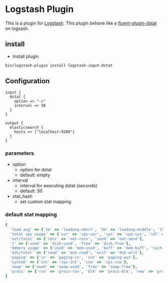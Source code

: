 # Logstash Plugin

This is a plugin for [Logstash](https://github.com/elastic/logstash). This plugin behave like a [fluent-plugin-dstat](https://github.com/shun0102/fluent-plugin-dstat) on logsash.


## install

- Install plugin
```sh
bin/logstash-plugin install logstash-input-dstat
```

## Configuration

```
input {
  dstat {
    option => "-c"
    interval => 30
  }
}

output {
  elasticsearch {
    hosts => ["localhost:9200"]
  }
}
```

### parameters

* option
    * option for dstat
    * default: empty
* interval
    * interval for executing dstat (seconds)
    * default: 30
* stat_hash
    * set custom stat mapping

### default stat mapping

``` ruby
{
  'load avg' => {'1m' => 'loadavg-short', '5m' => 'loadavg-middle', '15m' => 'loadavg-long'},
  'total cpu usage' => {'usr' => 'cpu-usr', 'sys' => 'cpu-sys', 'idl' => 'cpu-idl', 'wai' => 'cpu-wai', 'hiq' => 'cpu-hiq', 'siq' => 'cpu-siq'},
  'net/total' => {'recv' => 'net-recv', 'send' => 'net-send'},
  '/' => {'used' => 'disk-used', 'free' => 'disk-free'},
  'memory usage' => {'used' => 'mem-used', 'buff' => 'mem-buff', 'cach' => 'mem-cach', 'free' => 'mem-free'},
  'dsk/total' => {'read' => 'dsk-read', 'writ' => 'dsk-writ'},
  'paging' => {'in' => 'paging-in', 'out' => 'paging-out'},
  'system' => {'int' => 'sys-int', 'csw' => 'sys-csw'},
  'swap' => {'used' => 'swap-used', 'free' => 'swap-free'},
  'procs' => {'run' => 'procs-run', 'blk' => 'procs-blk', 'new' => 'procs-new'}
}
```
